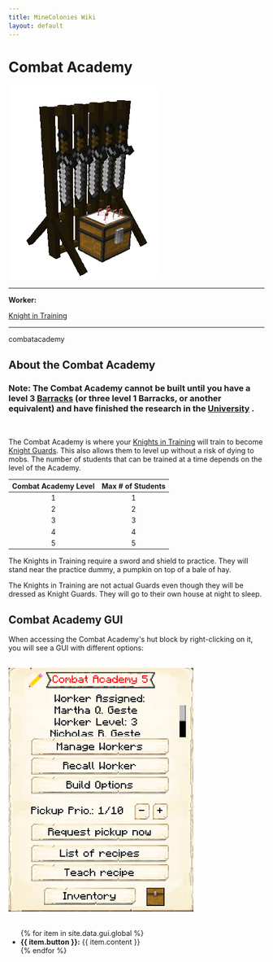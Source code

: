 ```yaml
---
title: MineColonies Wiki
layout: default
---
```

# Combat Academy

<div class="infobox box text-center">
    <img src="../../assets/images/buildings/combatacademy.png" alt="Combat Academy" />
    <hr />
    <div class="row section-text text-left">
        <div class="col">
        <p><strong>Worker:</strong></p>
        </div>
        <div class="col">
        <p><a href="../workers/knight">Knight in Training</a></p>
        </div>
    </div>
    <hr />
    <recipe>combatacademy</recipe>
</div>

## About the Combat Academy

### Note: The Combat Academy cannot be built until you have a level 3 [Barracks](../../source/buildings/barracks) (or three level 1 Barracks, or another equivalent) and have finished the research in the [University](../../source/buildings/university) .
<br> 

The Combat Academy is where your [Knights in Training](../../source/workers/knight) will train to become [Knight Guards](../../source/workers/guard). This also allows them to level up without a risk of dying to mobs. The number of students that can be trained at a time depends on the level of the Academy. 

| Combat Academy Level | Max # of Students |
| :----: | :----: |
| 1 | 1 |
| 2 | 2 |
| 3 | 3 |
| 4 | 4 |
| 5 | 5 |

The Knights in Training require a sword and shield to practice. They will stand near the practice dummy, a pumpkin on top of a bale of hay. 

The Knights in Training are not actual Guards even though they will be dressed as Knight Guards. They will go to their own house at night to sleep.

## Combat Academy GUI

When accessing the Combat Academy's hut block by right-clicking on it, you will see a GUI with different options:

<br>
<div class="row">
  <div class="col-sm-12 col-md">
    <img src="../../assets/images/gui/combatacademygui.png" class="img-fluid mx-auto" alt="Combat Academy GUI">
   </div>
  <div class="col-sm-12 col-md">
    <br>
    <ul>
      {% for item in site.data.gui.global %}
        <li><strong>{{ item.button }}:</strong> {{ item.content }}</li>
      {% endfor %}
    </ul>
  </div>
</div>  
  <br> 
